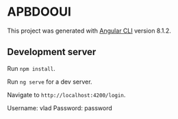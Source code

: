# APBDOOUI

This project was generated with [Angular CLI](https://github.com/angular/angular-cli) version 8.1.2.

## Development server

Run `npm install`.

Run `ng serve` for a dev server. 


Navigate to `http://localhost:4200/login`.

Username: vlad
Password: password


